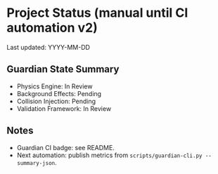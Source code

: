 # Project Status (manual until CI automation v2)

Last updated: YYYY-MM-DD

## Guardian State Summary
- Physics Engine: In Review
- Background Effects: Pending
- Collision Injection: Pending
- Validation Framework: In Review

## Notes
- Guardian CI badge: see README.
- Next automation: publish metrics from `scripts/guardian-cli.py --summary-json`.
